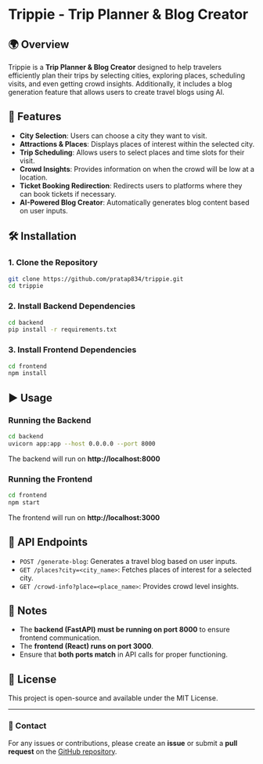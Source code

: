 # Trippie - Trip Planner & Blog Creator

## 🌍 Overview
Trippie is a **Trip Planner & Blog Creator** designed to help travelers efficiently plan their trips by selecting cities, exploring places, scheduling visits, and even getting crowd insights. Additionally, it includes a blog generation feature that allows users to create travel blogs using AI.

## 🚀 Features
- **City Selection**: Users can choose a city they want to visit.
- **Attractions & Places**: Displays places of interest within the selected city.
- **Trip Scheduling**: Allows users to select places and time slots for their visit.
- **Crowd Insights**: Provides information on when the crowd will be low at a location.
- **Ticket Booking Redirection**: Redirects users to platforms where they can book tickets if necessary.
- **AI-Powered Blog Creator**: Automatically generates blog content based on user inputs.

## 🛠️ Installation
### 1. Clone the Repository
```sh
git clone https://github.com/pratap834/trippie.git
cd trippie
```

### 2. Install Backend Dependencies
```sh
cd backend
pip install -r requirements.txt
```

### 3. Install Frontend Dependencies
```sh
cd frontend
npm install
```

## ▶️ Usage
### Running the Backend
```sh
cd backend
uvicorn app:app --host 0.0.0.0 --port 8000
```
The backend will run on **http://localhost:8000**

### Running the Frontend
```sh
cd frontend
npm start
```
The frontend will run on **http://localhost:3000**

## 🔗 API Endpoints
- `POST /generate-blog`: Generates a travel blog based on user inputs.
- `GET /places?city=<city_name>`: Fetches places of interest for a selected city.
- `GET /crowd-info?place=<place_name>`: Provides crowd level insights.

## 📌 Notes
- The **backend (FastAPI) must be running on port 8000** to ensure frontend communication.
- The **frontend (React) runs on port 3000**.
- Ensure that **both ports match** in API calls for proper functioning.

## 📜 License
This project is open-source and available under the MIT License.

---

### 📧 Contact
For any issues or contributions, please create an **issue** or submit a **pull request** on the [GitHub repository](https://github.com/pratap834/trippie).

